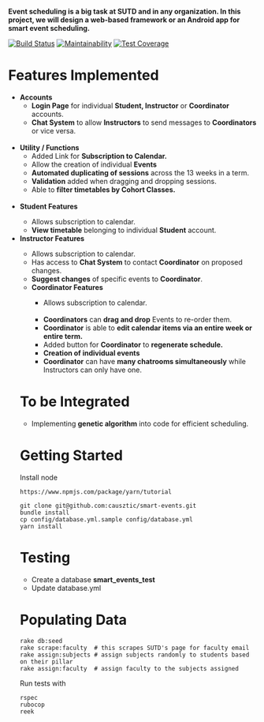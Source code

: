 <b>Event scheduling is a big task at SUTD and in any organization. In this project, we will design a web-based framework or an Android app for smart event scheduling.</b>

[![Build Status](https://travis-ci.org/causztic/smart-events.svg?branch=master)](https://travis-ci.org/causztic/smart-events)
[![Maintainability](https://api.codeclimate.com/v1/badges/517471ecad1083fbb8b6/maintainability)](https://codeclimate.com/github/causztic/smart-events/maintainability)
[![Test Coverage](https://api.codeclimate.com/v1/badges/517471ecad1083fbb8b6/test_coverage)](https://codeclimate.com/github/causztic/smart-events/test_coverage)

<h1>Features Implemented</h1>
<ul>
  <li> <b>Accounts</b>
  <ul>
  <li> <b>Login Page</b> for individual <b>Student, Instructor</b> or <b>Coordinator</b> accounts.</li>
  <li> <b>Chat System</b> to allow <b>Instructors</b> to send messages to <b>Coordinators</b> or vice versa. </li>
   </ul>
&nbsp;
  <li><b>Utility / Functions</b>
  <ul>
  <li> Added Link for <b>Subscription to Calendar.</b> </li>
  <li> Allow the creation of individual <b>Events</b></li>
  <li> <b>Automated duplicating of sessions</b> across the 13 weeks in a term. </li>
  <li> <b>Validation</b> added when dragging and dropping sessions. </li>
  <li> Able to <b>filter timetables by Cohort Classes.</b> </li>
    </ul>
&nbsp;

  <li> <b>Student Features</b></li>
  <ul>
  <li> Allows subscription to calendar. </li>
  <li> <b>View timetable</b> belonging to individual <b>Student</b> account. </li> 
  </ul>

  <li> <b>Instructor Features</b></li>
  <ul>
  <li> Allows subscription to calendar. </li>
  <li> Has access to <b>Chat System</b> to contact <b>Coordinator</b> on proposed changes.</li>
  <li> <b>Suggest changes</b> of specific events to <b>Coordinator</b>.</li>   
 
  <li> <b>Coordinator Features</b></li>
  <ul>
  <li> Allows subscription to calendar. </li>
  <li> <b>Coordinators</b> can <b>drag and drop</b> Events to re-order them. </li> 
  <li> <b>Coordinator</b> is able to <b>edit calendar items via an entire week or entire term.</b> </li>
  <li> Added button for <b>Coordinator</b> to <b>regenerate schedule.</b> </li>
  <li> <b> Creation of individual events</b>
  <li> <b>Coordinator</b> can have <b>many chatrooms simultaneously</b> while Instructors can only have one.</li>
    </ul>
</ul>
<h1>To be Integrated</h1>
<ul>
<li> Implementing <b>genetic algorithm</b> into code for efficient scheduling. </li>
</ul>

# Getting Started

Install node
```
https://www.npmjs.com/package/yarn/tutorial
```

```
git clone git@github.com:causztic/smart-events.git
bundle install
cp config/database.yml.sample config/database.yml
yarn install
```

# Testing
- Create a database **smart_events_test**
- Update database.yml


# Populating Data
```
rake db:seed
rake scrape:faculty  # this scrapes SUTD's page for faculty email
rake assign:subjects # assign subjects randomly to students based on their pillar
rake assign:faculty  # assign faculty to the subjects assigned
```

Run tests with
```
rspec
rubocop
reek
```